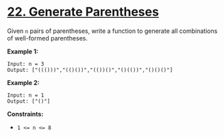# [22. Generate Parentheses](https://leetcode.com/problems/generate-parentheses/)

Given `n` pairs of parentheses, write a function to generate all combinations of well-formed parentheses.

**Example 1:** 

```
Input: n = 3
Output: ["((()))","(()())","(())()","()(())","()()()"]
```

**Example 2:** 

```
Input: n = 1
Output: ["()"]
```

**Constraints:** 

- `1 <= n <= 8`